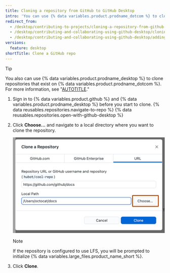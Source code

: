```yaml
---
title: Cloning a repository from GitHub to GitHub Desktop
intro: 'You can use {% data variables.product.prodname_dotcom %} to clone remote repositories to {% data variables.product.prodname_desktop %}.'
redirect_from:
  - /desktop/contributing-to-projects/cloning-a-repository-from-github-to-github-desktop
  - /desktop/contributing-and-collaborating-using-github-desktop/cloning-a-repository-from-github-to-github-desktop
  - /desktop/contributing-and-collaborating-using-github-desktop/adding-and-cloning-repositories/cloning-a-repository-from-github-to-github-desktop
versions:
  feature: desktop
shortTitle: Clone a GitHub repo
---
```


> [!TIP]
> You also can use {% data variables.product.prodname_desktop %} to clone repositories that exist on {% data variables.product.prodname_dotcom %}. For more information, see "[AUTOTITLE](/desktop/adding-and-cloning-repositories/cloning-and-forking-repositories-from-github-desktop)."

1. Sign in to {% data variables.product.github %} and {% data variables.product.prodname_desktop %} before you start to clone.
{% data reusables.repositories.navigate-to-repo %}
{% data reusables.repositories.open-with-github-desktop %}
1. Click **Choose...** and navigate to a local directory where you want to clone the repository.

   ![Screenshot of the "URL" tab of the "Clone a Repository" window. Next to the "Local Path" field, a button, labeled "Choose", is highlighted with an orange outline.](/assets/images/help/desktop/clone-choose-button-url-mac.png)

   > [!NOTE]
   > If the repository is configured to use LFS, you will be prompted to initialize {% data variables.large_files.product_name_short %}.

1. Click **Clone**.
